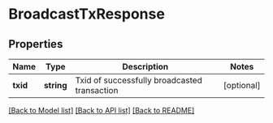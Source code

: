 # BroadcastTxResponse

## Properties
Name | Type | Description | Notes
------------ | ------------- | ------------- | -------------
**txid** | **string** | Txid of successfully broadcasted transaction | [optional] 

[[Back to Model list]](../README.md#documentation-for-models) [[Back to API list]](../README.md#documentation-for-api-endpoints) [[Back to README]](../README.md)


